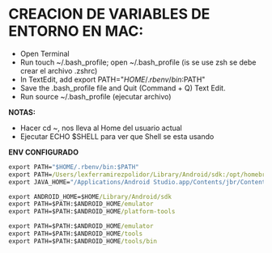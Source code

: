 # CREACION DE VARIABLES DE ENTORNO EN MAC:

* Open Terminal
* Run touch ~/.bash_profile; open ~/.bash_profile (is se use zsh se debe crear el archivo .zshrc)
* In TextEdit, add export PATH="$HOME/.rbenv/bin:$PATH"
* Save the .bash_profile file and Quit (Command + Q) Text Edit.
* Run source ~/.bash_profile (ejecutar archivo)

**NOTAS:**
* Hacer cd ~, nos lleva al Home del usuario actual
* Ejecutar ECHO $SHELL para ver que Shell se esta usando

**ENV CONFIGURADO**

```cmd
export PATH="$HOME/.rbenv/bin:$PATH"
export PATH=/Users/lexferramirezpolidor/Library/Android/sdk:/opt/homebrew/bin:/usr/local/bin:/System/Cryptexes/App/usr/bin:/usr/bin:/bin:/usr/sbin:/sbin:/Library/Apple/usr/bin:/var/run/com.apple.security.cryptexd/codex.system/bootstrap/usr/local/bin:/var/run/com.apple.security.cryptexd/codex.system/bootstrap/usr/bin:/var/run/com.apple.security.cryptexd/codex.system/bootstrap/usr/appleinternal/bin
export JAVA_HOME="/Applications/Android Studio.app/Contents/jbr/Contents/Home" 

export ANDROID_HOME=$HOME/Library/Android/sdk
export PATH=$PATH:$ANDROID_HOME/emulator
export PATH=$PATH:$ANDROID_HOME/platform-tools

export PATH=$PATH:$ANDROID_HOME/emulator
export PATH=$PATH:$ANDROID_HOME/tools
export PATH=$PATH:$ANDROID_HOME/tools/bin
```